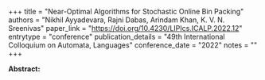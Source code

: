 +++
title = "Near-Optimal Algorithms for Stochastic Online Bin Packing"
authors = "Nikhil Ayyadevara, Rajni Dabas, Arindam Khan, K. V. N. Sreenivas"
paper_link = "https://doi.org/10.4230/LIPIcs.ICALP.2022.12"
entrytype = "conference"
publication_details = "49th International Colloquium on Automata,  Languages"
conference_date = "2022"
notes = ""
+++

<b>Abstract:</b>
